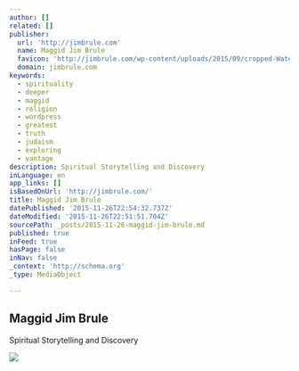 ```yaml
---
author: []
related: []
publisher:
  url: 'http://jimbrule.com'
  name: Maggid Jim Brule
  favicon: 'http://jimbrule.com/wp-content/uploads/2015/09/cropped-WaterSq.fw_-192x192.png'
  domain: jimbrule.com
keywords:
  - spirituality
  - deeper
  - maggid
  - religion
  - wordpress
  - greatest
  - truth
  - judaism
  - exploring
  - vantage
description: Spiritual Storytelling and Discovery
inLanguage: en
app_links: []
isBasedOnUrl: 'http://jimbrule.com/'
title: Maggid Jim Brule
datePublished: '2015-11-26T22:54:32.737Z'
dateModified: '2015-11-26T22:51:51.704Z'
sourcePath: _posts/2015-11-26-maggid-jim-brule.md
published: true
inFeed: true
hasPage: false
inNav: false
_context: 'http://schema.org'
_type: MediaObject

---
```

<article style=""><h1>Maggid Jim Brule</h1><p>Spiritual Storytelling and Discovery</p><img src="http://jimbrule.com/wp-content/uploads/2015/06/Story-1024x1024.jpg" /></article>